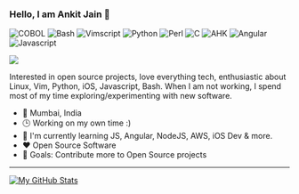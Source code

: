 ### Hello, I am Ankit Jain 👋

![COBOL](https://img.shields.io/badge/COBOL-Expert-informational?style=flat-square&logo=sh&logoColor=white&color=009c3d)
![Bash](https://img.shields.io/badge/Bash-Competent-informational?style=flat-square&logo=sh&logoColor=white&color=639bd3)
![Vimscript](https://img.shields.io/badge/Vimscript-Competent-informational?style=flat-square&logo=vim&logoColor=white&color=639bd3)
![Python](https://img.shields.io/badge/Python-Competent-informational?style=flat-square&logo=python&logoColor=white&color=ccccff)
![Perl](https://img.shields.io/badge/Perl-Competent-informational?style=flat-square&logo=perl&logoColor=white&color=ccccff)
![C](https://img.shields.io/badge/C-Beginner-informational?style=flat-square&logo=c&logoColor=white&color=fdc700)
![AHK](https://img.shields.io/badge/AHK-Beginner-informational?style=flat-square&logo=ahk&logoColor=white&color=fdc700)
![Angular](https://img.shields.io/badge/Angular-Beginner-informational?style=flat-square&logo=Angular&logoColor=white&color=d36363)
![Javascript](https://img.shields.io/badge/Javascript-Beginner-informational?style=flat-square&logo=Javascript&logoColor=white&color=d36363)

![](https://images.credly.com/size/110x110/images/4bc21d8b-4afe-4fbd-9a90-a9de8bf7b240/AWS-SolArchitect-Associate-2020.png)

Interested in open source projects, love everything tech, enthusiastic about Linux, Vim, Python, iOS, Javascript, Bash. When I am not working, I spend most of my time exploring/experimenting with new software.

- 📍 Mumbai, India
- 🕒  Working on my own time :)
- 🌱 I'm currently learning JS, Angular, NodeJS, AWS, iOS Dev & more.
- ❤️ Open Source Software
- 🥅  Goals: Contribute more to Open Source projects


---

[![My GitHub Stats](https://github-readme-stats-ajatkj.vercel.app/api?username=ajatkj&show_icons=true&hide=contribs&theme=github_dark)](https://github.com/anuraghazra/github-readme-stats)